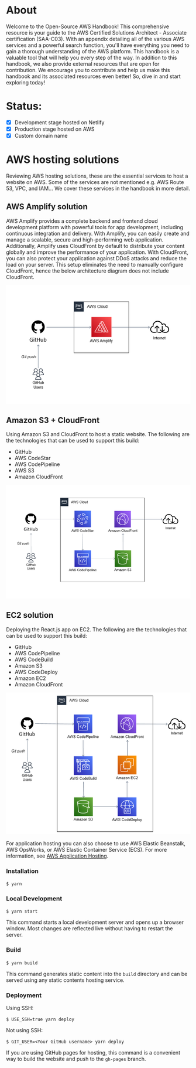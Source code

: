 # About

Welcome to the Open-Source AWS Handbook! This comprehensive resource is your guide to the AWS Certified Solutions Architect - Associate certification (SAA-C03). With an appendix detailing all of the various AWS services and a powerful search function, you'll have everything you need to gain a thorough understanding of the AWS platform. This handbook is a valuable tool that will help you every step of the way. In addition to this handbook, we also provide external resources that are open for contribution. We encourage you to contribute and help us make this handbook and its associated resources even better! So, dive in and start exploring today!       

# Status:

- [x] Development stage hosted on Netlify
- [x] Production stage hosted on AWS
- [x] Custom domain name

# AWS hosting solutions

Reviewing AWS hosting solutions, these are the essential services to host a website on AWS. Some of the services are not mentioned e.g. AWS Route 53, VPC, and IAM... We cover these services in the handbook in more detail.


## AWS Amplify solution

AWS Amplify provides a complete backend and frontend cloud development platform with powerful tools for app development, including continuous integration and delivery. With Amplify, you can easily create and manage a scalable, secure and high-performing web application. Additionally, Amplify uses CloudFront by default to distribute your content globally and improve the performance of your application. With CloudFront, you can also protect your application against DDoS attacks and reduce the load on your server. This setup eliminates the need to manually configure CloudFront, hence the below architecture diagram does not include CloudFront.

![Architecture](./static/img/website-simple-architecture.png)


## Amazon S3 + CloudFront

Using Amazon S3 and CloudFront to host a static website. The following are the technologies that can be used to support this build:

- GitHub
- AWS CodeStar
- AWS CodePipeline
- AWS S3
- Amazon CloudFront


![Architecture](./static/img/website-expected-architecture.png)

## EC2 solution

Deploying the React.js app on EC2. The following are the technologies that can be used to support this build:

- GitHub
- AWS CodePipeline
- AWS CodeBuild
- Amazon S3
- AWS CodeDeploy
- Amazon EC2
- Amazon CloudFront


![Architecture](./static/img/hosting-ec2-architecture.png)

For application hosting you can also choose to use AWS Elastic Beanstalk, AWS OpsWorks, or AWS Elastic Container Service (ECS). For more information, see [AWS Application Hosting](https://docs.aws.amazon.com/whitepapers/latest/aws-overview/application-hosting.html).
### Installation

```
$ yarn
```

### Local Development

```
$ yarn start
```

This command starts a local development server and opens up a browser window. Most changes are reflected live without having to restart the server.

### Build

```
$ yarn build
```

This command generates static content into the `build` directory and can be served using any static contents hosting service.

### Deployment

Using SSH:

```
$ USE_SSH=true yarn deploy
```

Not using SSH:

```
$ GIT_USER=<Your GitHub username> yarn deploy
```

If you are using GitHub pages for hosting, this command is a convenient way to build the website and push to the `gh-pages` branch.
